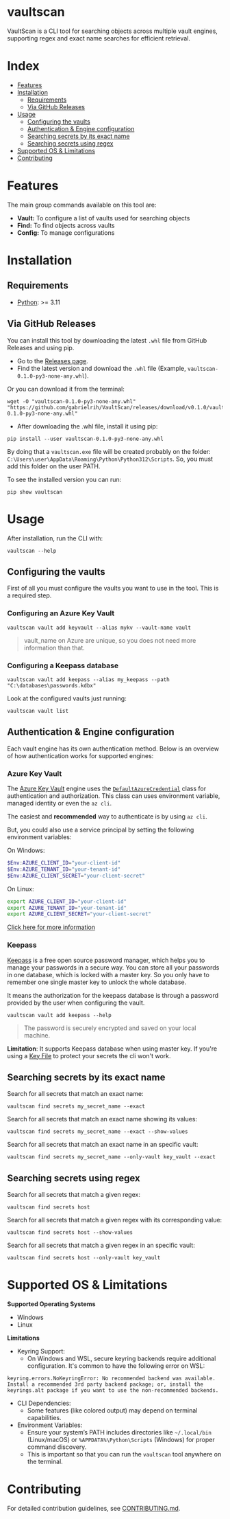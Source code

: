 # vaultscan
VaultScan is a CLI tool for searching objects across multiple vault engines, supporting regex and exact name searches for efficient retrieval.

# Index
- [Features](#features)
- [Installation](#installation)
    - [Requirements](#requirements)
    - [Via GitHub Releases](#via-github-releases)
- [Usage](#usage)
    - [Configuring the vaults](#configuring-the-vaults)
    - [Authentication & Engine configuration](#authentication--engine-configuration)
    - [Searching secrets by its exact name](#searching-secrets-by-their-names)
    - [Searching secrets using regex](#searching-secrets-using-regex)
- [Supported OS & Limitations](#supported-os--limitations)
- [Contributing](#Contributing)

# Features

The main group commands available on this tool are:

- **Vault:** To configure a list of vaults used for searching objects
- **Find:** To find objects across vaults
- **Config:** To manage configurations

# Installation

## Requirements

- [Python](https://www.python.org/downloads/): >= 3.11

## Via GitHub Releases
You can install this tool by downloading the latest ```.whl``` file from GitHub Releases and using pip.

- Go to the [Releases page](https://github.com/gabrielrih/VaultScan/releases/).
- Find the latest version and download the ```.whl``` file (Example, ```vaultscan-0.1.0-py3-none-any.whl```).

Or you can download it from the terminal:

```
wget -O "vaultscan-0.1.0-py3-none-any.whl" "https://github.com/gabrielrih/VaultScan/releases/download/v0.1.0/vaultscan-0.1.0-py3-none-any.whl"
```

- After downloading the .whl file, install it using pip:

```
pip install --user vaultscan-0.1.0-py3-none-any.whl
```

By doing that a ```vaultscan.exe``` file will be created probably on the folder: ```C:\Users\user\AppData\Roaming\Python\Python312\Scripts```. So, you must add this folder on the user PATH.

To see the installed version you can run:

```
pip show vaultscan
```

# Usage

After installation, run the CLI with:

```
vaultscan --help
```

## Configuring the vaults
First of all you must configure the vaults you want to use in the tool. This is a required step.

### Configuring an Azure Key Vault

```
vaultscan vault add keyvault --alias mykv --vault-name vault
```

> vault_name on Azure are unique, so you does not need more information than that.

### Configuring a Keepass database

```
vaultscan vault add keepass --alias my_keepass --path "C:\databases\passwords.kdbx"
```

Look at the configured vaults just running:

```
vaultscan vault list
```

## Authentication & Engine configuration
Each vault engine has its own authentication method. Below is an overview of how authentication works for supported engines:

### Azure Key Vault

The [Azure Key Vault](https://azure.microsoft.com/en-us/) engine uses the [```DefaultAzureCredential```](https://learn.microsoft.com/en-us/dotnet/api/azure.identity.defaultazurecredential?view=azure-dotnet) class for authentication and authorization. This class can uses environment variable, managed identity or even the ```az cli```.

The easiest and **recommended** way to authenticate is by using ```az cli```. 

But, you could also use a service principal by setting the following environment variables:

On Windows:
```ps1
$Env:AZURE_CLIENT_ID="your-client-id"
$Env:AZURE_TENANT_ID="your-tenant-id"
$Env:AZURE_CLIENT_SECRET="your-client-secret"
```

On Linux:
```bash
export AZURE_CLIENT_ID="your-client-id"
export AZURE_TENANT_ID="your-tenant-id"
export AZURE_CLIENT_SECRET="your-client-secret"
```

[Click here for more information](https://microsoft.github.io/spring-cloud-azure/4.0.0-beta.3/4.0.0-beta.3/reference/html/authentication.html)

### Keepass

[Keepass](https://keepass.info/) is a free open source password manager, which helps you to manage your passwords in a secure way. You can store all your passwords in one database, which is locked with a master key. So you only have to remember one single master key to unlock the whole database.

It means the authorization for the keepass database is through a password provided by the user when configuring the vault.

```
vaultscan vault add keepass --help
```

> The password is securely encrypted and saved on your local machine.

**Limitation**: It supports Keepass database when using master key. If you're using a [Key File](https://keepass.info/help/base/keys.html) to protect your secrets the cli won't work.

## Searching secrets by its exact name

Search for all secrets that match an exact name:

```
vaultscan find secrets my_secret_name --exact
```

Search for all secrets that match an exact name showing its values:

```
vaultscan find secrets my_secret_name --exact --show-values
```

Search for all secrets that match an exact name in an specific vault:

```
vaultscan find secrets my_secret_name --only-vault key_vault --exact
```

## Searching secrets using regex

Search for all secrets that match a given regex:
```
vaultscan find secrets host
```

Search for all secrets that match a given regex with its corresponding value:
```
vaultscan find secrets host --show-values
```

Search for all secrets that match a given regex in an specific vault:

```
vaultscan find secrets host --only-vault key_vault
```


# Supported OS & Limitations

**Supported Operating Systems**
- Windows
- Linux

**Limitations**
- Keyring Support:
    - On Windows and WSL, secure keyring backends require additional configuration. It's common to have the following error on WSL:

```
keyring.errors.NoKeyringError: No recommended backend was available. Install a recommended 3rd party backend package; or, install the keyrings.alt package if you want to use the non-recommended backends.
```

- CLI Dependencies:
    - Some features (like colored output) may depend on terminal capabilities.
- Environment Variables:
    - Ensure your system’s PATH includes directories like ```~/.local/bin``` (Linux/macOS) or ```%APPDATA%\Python\Scripts``` (Windows) for proper command discovery.
    - This is important so that you can run the ```vaultscan``` tool anywhere on the terminal.

# Contributing

For detailed contribution guidelines, see [CONTRIBUTING.md](./CONTRIBUTING.md).
